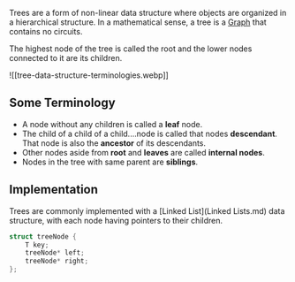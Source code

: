 Trees are a form of non-linear data structure where objects are organized in a hierarchical structure. In a mathematical sense, a tree is a [Graph](Graphs.md) that contains no circuits. 

The highest node of the tree is called the root and the lower nodes connected to it are its children.

![[tree-data-structure-terminologies.webp]]

## Some Terminology

* A node without any children is called a **leaf** node.
* The child of a child of a child....node is called that nodes **descendant**. That node is also the **ancestor** of its descendants.
* Other nodes aside from **root** and **leaves** are called **internal nodes**.
* Nodes in the tree with same parent are **siblings**.


## Implementation

Trees are commonly implemented with a [Linked List](Linked Lists.md) data structure, with each node having pointers to their children.

```C
struct treeNode {
	T key;
	treeNode* left;
	treeNode* right;
};
```
